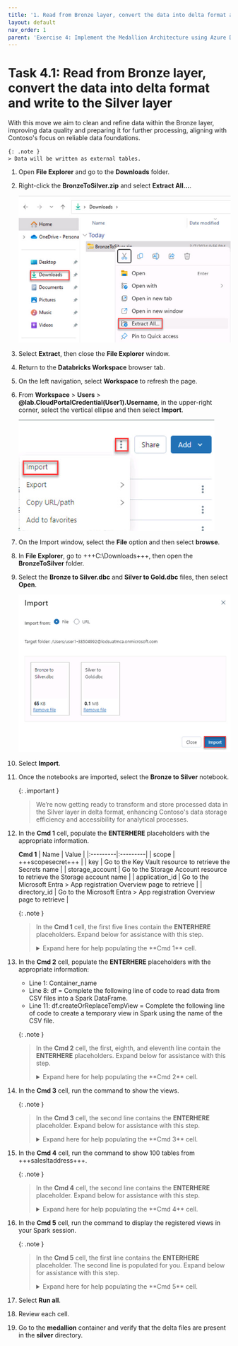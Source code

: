 ```yaml
---
title: '1. Read from Bronze layer, convert the data into delta format and write to the Silver layer'
layout: default
nav_order: 1
parent: 'Exercise 4: Implement the Medallion Architecture using Azure Databricks (Bronze, Silver and Gold layers)'
---
```


# Task 4.1: Read from Bronze layer, convert the data into delta format and write to the Silver layer

With this move we aim to clean and refine data within the Bronze layer, improving data quality and preparing it for further processing, aligning with Contoso's focus on reliable data foundations. 

    {: .note }
    > Data will be written as external tables. 

1. Open **File Explorer** and go to the **Downloads** folder.

1. Right-click the **BronzeToSilver.zip** and select **Extract All...**.

    ![extract.jpg](../media/instructions254096/extract.jpg)

1. Select **Extract**, then close the **File Explorer** window.

1. Return to the **Databricks Workspace** browser tab.

1. On the left navigation, select **Workspace** to refresh the page.

1. From **Workspace** > **Users** > **@lab.CloudPortalCredential(User1).Username**, in the upper-right corner, select the vertical ellipse and then select **Import**.

    ![import.jpg](../media/instructions254096/import.jpg)

1. On the Import window, select the **File** option and then select **browse**.

1. In **File Explorer**, go to +++C:\Downloads+++, then open the **BronzeToSilver** folder.

1. Select the **Bronze to Silver.dbc** and **Silver to Gold.dbc** files, then select **Open**.

    ![selectimport.jpg](../media/instructions254096/selectimport.jpg)

1. Select **Import**.

1. Once the notebooks are imported, select the **Bronze to Silver** notebook.

    {: .important }
    > We’re now getting ready to transform and store processed data in the Silver layer in delta format, enhancing Contoso's data storage efficiency and accessibility for analytical processes.

1. In the **Cmd 1** cell, populate the **ENTERHERE** placeholders with the appropriate information.

    **Cmd 1**
    | Name | Value |
    |:---------|:---------|
    | scope   | +++scopesecret+++   |
    | key   | Go to the Key Vault resource to retrieve the Secrets name   |
    | storage_account   | Go to the Storage Account resource to retrieve the Storage account name   |
    | application_id   | Go to the Microsoft Entra > App registration Overview page to retrieve    |
    | directory_id   | Go to the Microsoft Entra > App registration Overview page to retrieve   |

    {: .note }
    >In the **Cmd 1** cell, the first five lines contain the **ENTERHERE** placeholders. Expand below for assistance with this step.
    >
    ><details>
    ><summary>
    >Expand here for help populating the **Cmd 1** cell. 
    ></summary>
    >
    >| Name | Value |
    >|:---------|:---------|
    >| scope   | +++scopesecret+++   |
    >| key   | +++keyvaultSecret+++   |
    >| storage_account   | +++storage@lab.LabInstance.Id+++   |
    >| application_id   | +++@lab.Variable(serviceApplicationID_clientID)+++   |
    >| directory_id   | +++@lab.Variable(serviceDirectoryID_tenantID)+++   |
    ></details>

1. In the **Cmd 2** cell, populate the **ENTERHERE** placeholders with the appropriate information:

    - Line 1: Container_name
    - Line 8: df = Complete the following line of code to read data from CSV files into a Spark DataFrame.
    - Line 11: df.createOrReplaceTempView = Complete the following line of code to create a temporary view in Spark using the name of the CSV file. 

    {: .note }
    > In the **Cmd 2** cell, the first, eighth, and eleventh line contain the **ENTERHERE** placeholders. Expand below for assistance with this step.
    >
    ><details>
    ><summary>
    >Expand here for help populating the **Cmd 2** cell. 
    ></summary>
    >
    >**Cmd 2**
    >
    >| Name | Value |
    >|:---------|:---------|
    >| container_name   | +++"medallion"+++   |
    >| df   |   +++spark.read.format("csv").options(inferSchema="true", header="true").load(path=f"{file_path.path}*")+++   |
    >| df.createOrReplaceTempView   | +++(file_path.name.removesuffix('.csv'))+++   |
    ></details>

1. In the **Cmd 3** cell, run the command to show the views.

    {: .note }
    > In the **Cmd 3** cell, the second line contains the **ENTERHERE** placeholder. Expand below for assistance with this step.
    >
    ><details>
    ><summary>
    >Expand here for help populating the **Cmd 3** cell. 
    ></summary>
    >
    >**Cmd 3**
    >| Name | Value |
    >|:---------|:---------|
    >| %sql   | +++SHOW VIEWS+++   | 
    ></details>

1. In the **Cmd 4** cell, run the command to show 100 tables from +++salesltaddress+++.

    {: .note }
    > In the **Cmd 4** cell, the second line contains the **ENTERHERE** placeholder. Expand below for assistance with this step.
    >
    ><details>
    ><summary>
    >Expand here for help populating the **Cmd 4** cell. 
    ></summary>
    >
    >**Cmd 4**
    >| Name | Value |
    >|:---------|:---------|
    >| %sql   | +++SELECT * FROM salesltaddress LIMIT 100+++   |
    ></details>

1. In the **Cmd 5** cell, run the command to display the registered views in your Spark session.

    {: .note }
    > In the **Cmd 5** cell, the first line contains the **ENTERHERE** placeholder. The second line is populated for you. Expand below for assistance with this step.
    >
    ><details>
    ><summary>
    >Expand here for help populating the **Cmd 5** cell. 
    ></summary>
    >
    >**Cmd 5**
    >| Name | Value |
    >|:---------|:---------|
    >| line 1 | +++views = spark.sql("SHOW VIEWS")+++   |
    ></details>

1. Select **Run all**.

1. Review each cell.

1. Go to the **medallion** container and verify that the delta files are present in the **silver** directory.
